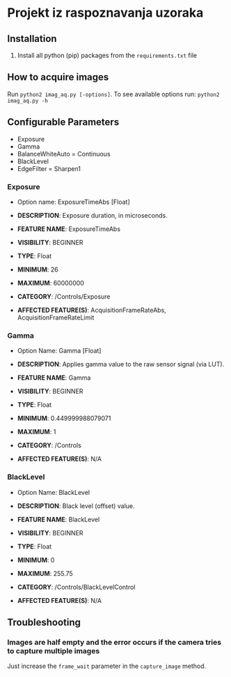 # Projekt iz raspoznavanja uzoraka

## Installation
1. Install all python (pip) packages from the `requirements.txt` file

## How to acquire images
Run `python2 imag_aq.py [-options]`.
To see available options run: `python2 imag_aq.py -h`

## Configurable Parameters
* Exposure
* Gamma
* BalanceWhiteAuto = Continuous
* BlackLevel
* EdgeFilter = Sharpen1

### Exposure
* Option name: ExposureTimeAbs [Float]

* **DESCRIPTION**:
Exposure duration, in microseconds.

* **FEATURE NAME**: ExposureTimeAbs
* **VISIBILITY**: BEGINNER
* **TYPE**: Float
* **MINIMUM**: 26
* **MAXIMUM**: 60000000
* **CATEGORY**: /Controls/Exposure

* **AFFECTED FEATURE(S)**:
AcquisitionFrameRateAbs, AcquisitionFrameRateLimit

### Gamma
* Option Name: Gamma [Float]

* **DESCRIPTION**:
Applies gamma value to the raw sensor signal (via LUT).

* **FEATURE NAME**: Gamma

* **VISIBILITY**: BEGINNER

* **TYPE**: Float

* **MINIMUM**: 0.449999988079071

* **MAXIMUM**: 1

* **CATEGORY**: /Controls

* **AFFECTED FEATURE(S)**: N/A

### BlackLevel
* Option Name: BlackLevel

* **DESCRIPTION**:
Black level (offset) value.

* **FEATURE NAME**: BlackLevel

* **VISIBILITY**: BEGINNER

* **TYPE**: Float

* **MINIMUM**: 0

* **MAXIMUM**: 255.75
* **CATEGORY**: /Controls/BlackLevelControl

* **AFFECTED FEATURE(S)**: N/A

## Troubleshooting
### Images are half empty and the error occurs if the camera tries to capture multiple images
Just increase the `frame_wait` parameter in the `capture_image` method.
